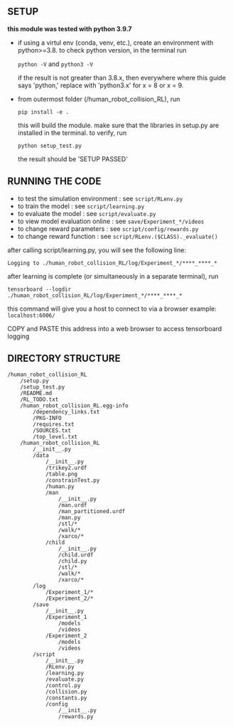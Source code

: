 ## SETUP

**this module was tested with python 3.9.7**

- if using a virtul env (conda, venv, etc.), create an environment with python>=3.8. to check python version, in the terminal run

    `python -V`
    and
    `python3 -V`

    if the result is not greater than 3.8.x, then everywhere where this guide says 'python,' replace with 'python3.x' for x = 8 or x = 9.

- from outermost folder (/human_robot_collision_RL), run

    `pip install -e .`

    this will build the module. make sure that the libraries in setup.py are installed in the terminal. to verify, run

    `python setup_test.py`

    the result should be 'SETUP PASSED'

## RUNNING THE CODE

- to test the simulation environment  : see `script/RLenv.py`
- to train the model                  : see `script/learning.py`
- to evaluate the model               : see `script/evaluate.py`
- to view model evaluation online     : see `save/Experiment_*/videos`
- to change reward parameters         : see `script/config/rewards.py`
- to change reward function           : see `script/RLenv.($CLASS)._evaluate()`


after calling script/learning.py, you will see the following line:

`Logging to ./human_robot_collision_RL/log/Experiment_*/****_****_*`

after learning is complete (or simultaneously in a separate terminal), run

`tensorboard --logdir ./human_robot_collision_RL/log/Experiment_*/****_****_*`

this command will give you a host to connect to via a browser
example: `localhost:6006/`

COPY and PASTE this address into a web browser to access tensorboard logging


## DIRECTORY STRUCTURE

    /human_robot_collision_RL
        /setup.py
        /setup_test.py
        /README.md
        /RL_TODO.txt
        /human_robot_collision_RL.egg-info
            /dependency_links.txt
            /PKG-INFO
            /requires.txt
            /SOURCES.txt
            /top_level.txt
        /human_robot_collision_RL
            /__init__.py
            /data
                /__init__.py
                /trikey2.urdf
                /table.png
                /constrainTest.py
                /human.py
                /man
                    /__init__.py
                    /man.urdf
                    /man_partitioned.urdf
                    /man.py
                    /stl/*
                    /walk/*
                    /xarco/*
                /child
                    /__init__.py
                    /child.urdf
                    /child.py
                    /stl/*
                    /walk/*
                    /xarco/*
            /log
                /Experiment_1/*
                /Experiment_2/*             
            /save
                /__init__.py
                /Experiment_1
                    /models
                    /videos
                /Experiment_2
                    /models
                    /videos
            /script
                /__init__.py
                /RLenv.py
                /learning.py
                /evaluate.py
                /control.py
                /collision.py
                /constants.py
                /config
                    /__init__.py
                    /rewards.py

